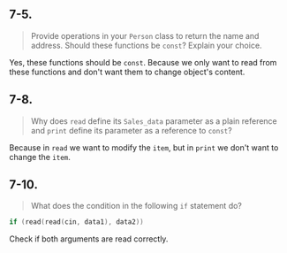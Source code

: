 ## 7-5.
>Provide operations in your `Person` class to return the name and address. Should these functions be `const`? Explain your choice.

Yes, these functions should be `const`. Because we only want to read from these functions and don't want them to change object's content.

## 7-8.
>Why does `read` define its `Sales_data` parameter as a plain reference and `print` define its parameter as a reference to `const`?

Because in `read` we want to modify the `item`, but in `print` we don't want to change the `item`.

## 7-10.
>What does the condition in the following `if` statement do?
```cpp
if (read(read(cin, data1), data2))
```

Check if both arguments are read correctly.
